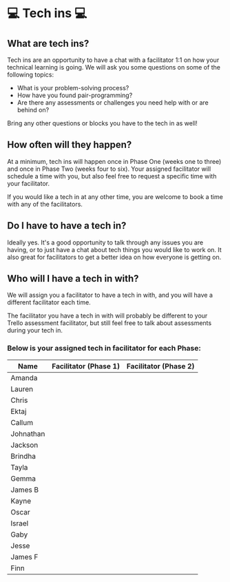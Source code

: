 # :computer: Tech ins :computer:

## What are tech ins?

Tech ins are an opportunity to have a chat with a facilitator 1:1 on how your technical learning is going. We will ask you some questions on some of the following topics:

- What is your problem-solving process?
- How have you found pair-programming?
- Are there any assessments or challenges you need help with or are behind on?

Bring any other questions or blocks you have to the tech in as well!

## How often will they happen?

At a minimum, tech ins will happen once in Phase One (weeks one to three) and once in Phase Two (weeks four to six). Your assigned facilitator will schedule a time with you, but also feel free to request a specific time with your facilitator.

If you would like a tech in at any other time, you are welcome to book a time with any of the facilitators. 

## Do I have to have a tech in?

Ideally yes. It's a good opportunity to talk through any issues you are having, or to just have a chat about tech things you would like to work on. It also great for facilitators to get a better idea on how everyone is getting on.

## Who will I have a tech in with?

We will assign you a facilitator to have a tech in with, and you will have a different facilitator each time. 

The facilitator you have a tech in with will probably be different to your Trello assessment facilitator, but still feel free to talk about assessments during your tech in.

### Below is your assigned tech in facilitator for each Phase:

| Name        | Facilitator (Phase 1)   | Facilitator (Phase 2)   | 
| ----------- | --------------          | ----------------------- | 
|   Amanda    |                         |                         |
|   Lauren    |                         |                         | 
|   Chris     |                         |                         | 
|   Ektaj     |                         |                         |
|   Callum    |                         |                         | 
|   Johnathan |                         |                         | 
|   Jackson   |                         |                         | 
|   Brindha   |                         |                         |  
|   Tayla     |                         |                         | 
|   Gemma     |                         |                         | 
|   James B   |                         |                         | 
|   Kayne     |                         |                         | 
|   Oscar     |                         |                         | 
|   Israel    |                         |                         |
|   Gaby      |                         |                         | 
|   Jesse     |                         |                         |
|   James F   |                         |                         |  
|   Finn      |                         |                         | 
